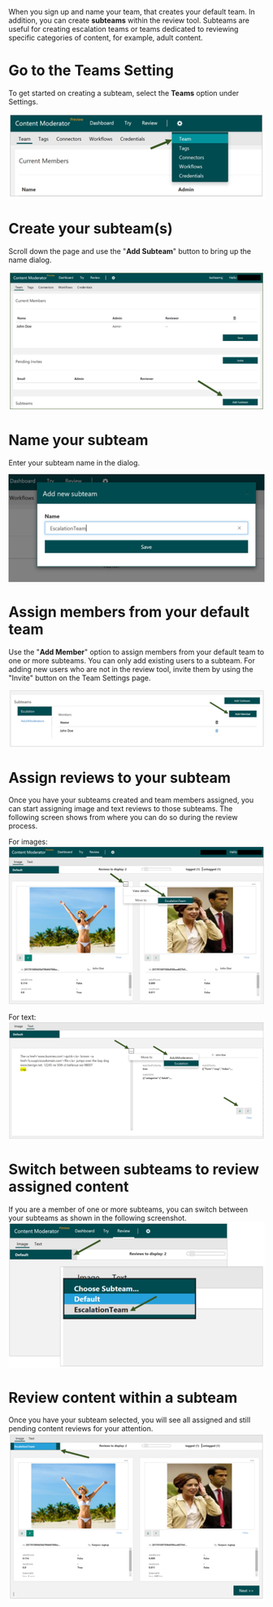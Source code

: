 <!-- 
NavPath: Content Moderator/Review Tool User Guide
LinkLabel: Team and Subteams
Url: content-moderator/documentation/review-tool-user-guide/subteams
Weight: 186
-->

When you sign up and name your team, that creates your default team. In addition, you can create **subteams** within the review tool. Subteams are useful for creating escalation teams or teams dedicated to reviewing specific categories of content, for example, adult content.

# Go to the Teams Setting

To get started on creating a subteam, select the **Teams** option under Settings.

![Team Settings](images/0-Teams-1.PNG)

# Create your subteam(s)

Scroll down the page and use the "**Add Subteam**" button to bring up the name dialog.

![Add Subteam](images/1-Teams-1.PNG)

# Name your subteam

Enter your subteam name in the dialog. 

![Subteam Name](images/1-Teams-2.PNG)

# Assign members from your default team

Use the "**Add Member**" option to assign members from your default team to one or more subteams. You can only add existing users to a subteam. For adding new users who are not in the review tool, invite them by using the "Invite" button on the Team Settings page.

![Assign subteam members](images/1-Teams-3.PNG)

# Assign reviews to your subteam

Once you have your subteams created and team members assigned, you can start assigning image and text reviews to those subteams. The following screen shows from where you can do so during the review process.

For images:
![Assign image review to subteam](images/3-Review-Image-Subteam-1.PNG)

For text:
![Assign text review to subteam](images/3-Review-Text-3-Escalate-2.PNG)

# Switch between subteams to review assigned content

If you are a member of one or more subteams, you can switch between your subteams as shown in the following screenshot.
![Switch between subteams](images/3-Review-Image-Subteam-2.PNG)

# Review content within a subteam

Once you have your subteam selected, you will see all assigned and still pending content reviews for your attention.
![Switch between subteams](images/3-Review-Image-Subteam-3.PNG)
